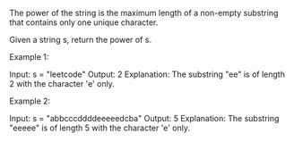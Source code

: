 The power of the string is the maximum length of a non-empty substring that contains only one unique character.

Given a string s, return the power of s.

 

Example 1:

Input: s = "leetcode"
Output: 2
Explanation: The substring "ee" is of length 2 with the character 'e' only.

Example 2:

Input: s = "abbcccddddeeeeedcba"
Output: 5
Explanation: The substring "eeeee" is of length 5 with the character 'e' only.
